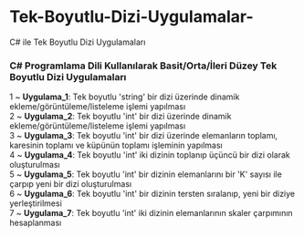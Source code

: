 # Tek-Boyutlu-Dizi-Uygulamalar-
C# ile Tek Boyutlu Dizi Uygulamaları

<h3>C# Programlama Dili Kullanılarak Basit/Orta/İleri Düzey Tek Boyutlu Dizi Uygulamaları</h3>

1 ~ <strong>Uygulama_1</strong>: Tek boyutlu 'string' bir dizi üzerinde dinamik ekleme/görüntüleme/listeleme işlemi yapılması
<br>
2 ~ <strong>Uygulama_2</strong>: Tek boyutlu 'int' bir dizi üzerinde dinamik ekleme/görüntüleme/listeleme işlemi yapılması
<br>
3 ~ <strong>Uygulama_3</strong>: Tek boyutlu 'int' bir dizi üzerinde elemanların toplamı, karesinin toplamı ve küpünün toplamı işleminin yapılması
<br>
4 ~ <strong>Uygulama_4</strong>: Tek boyutlu 'int' iki dizinin toplanıp üçüncü bir dizi olarak oluşturulması
<br>
5 ~ <strong>Uygulama_5</strong>: Tek boyutlu 'int' bir dizinin elemanlarını bir 'K' sayısı ile çarpıp yeni bir dizi oluşturulması
<br>
6 ~ <strong>Uygulama_6</strong>: Tek boyutlu 'int' bir dizinin tersten sıralanıp, yeni bir diziye yerleştirilmesi
<br>
7 ~ <strong>Uygulama_7</strong>: Tek boyutlu 'int' iki dizinin elemanlarının skaler çarpımının hesaplanması
